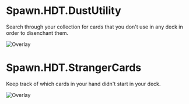 # Spawn.HDT.DustUtility
Search through your collection for cards that you don't use in any deck in order to disenchant them.

![Overlay](https://i.imgur.com/X91JVMa.png)

# Spawn.HDT.StrangerCards
Keep track of which cards in your hand didn't start in your deck.

![Overlay](https://i.imgur.com/MXdwt24.png)